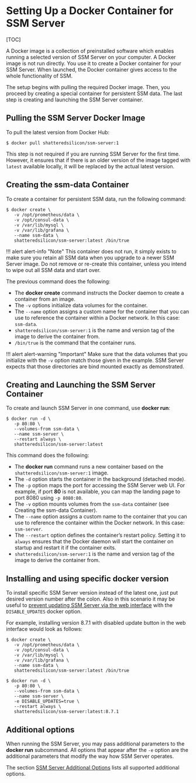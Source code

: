 # Setting Up a Docker Container for SSM Server

[TOC]

A Docker image is a collection of preinstalled software which enables running a selected version of SSM Server on your computer. A Docker image is not run directly. You use it to create a Docker container for your SSM Server. When launched, the Docker container gives access to the whole functionality of SSM.

The setup begins with pulling the required Docker image. Then, you proceed by creating a special container for persistent SSM data. The last step is creating and launching the SSM Server container.

## Pulling the SSM Server Docker Image

To pull the latest version from Docker Hub:

```
$ docker pull shatteredsilicon/ssm-server:1
```

This step is not required if you are running SSM Server for the first time. However, it ensures that if there is an older version of the image tagged with `latest` available locally, it will be replaced by the actual latest version.

## Creating the ssm-data Container

To create a container for persistent SSM data, run the following command:

```
$ docker create \
   -v /opt/prometheus/data \
   -v /opt/consul-data \
   -v /var/lib/mysql \
   -v /var/lib/grafana \
   --name ssm-data \
   shatteredsilicon/ssm-server:latest /bin/true
```

!!! alert alert-info "Note"
    This container does not run, it simply exists to make sure you retain all SSM data when you upgrade to a newer SSM Server image.  Do not remove or re-create this container, unless you intend to wipe out all SSM data and start over.

The previous command does the following:

* The **docker create** command instructs the Docker daemon to create a container from an image.
* The `-v` options initialize data volumes for the container.
* The `--name` option assigns a custom name for the container that you can use to reference the container within a Docker network. In this case: `ssm-data`.
* `shatteredsilicon/ssm-server:1` is the name and version tag of the image to derive the container from.
* `/bin/true` is the command that the container runs.

!!! alert alert-warning "Important"
    Make sure that the data volumes that you initialize with the `-v` option match those given in the example. SSM Server expects that those directories are bind mounted exactly as demonstrated.

## Creating and Launching the SSM Server Container

To create and launch SSM Server in one command, use **docker run**:

```
$ docker run -d \
   -p 80:80 \
   --volumes-from ssm-data \
   --name ssm-server \
   --restart always \
   shatteredsilicon/ssm-server:latest
```

This command does the following:

* The **docker run** command runs a new container based on the `shatteredsilicon/ssm-server:1` image.
* The `-d` option starts the container in the background (detached mode).
* The `-p` option maps the port for accessing the SSM Server web UI. For example, if port **80** is not available, you can map the landing page to port 8080 using `-p 8080:80`.
* The `-v` option mounts volumes from the `ssm-data` container (see Creating the ssm-data Container).
* The `--name` option assigns a custom name to the container that you can use to reference the container within the Docker network. In this case: `ssm-server`.
* The `--restart` option defines the container’s restart policy. Setting it to `always` ensures that the Docker daemon will start the container on startup and restart it if the container exits.
* `shatteredsilicon/ssm-server:1` is the name and version tag of the image to derive the container from.

## Installing and using specific docker version

To install specific SSM Server version instead of the latest one, just put desired version number after the colon. Also in this scenario it may be useful to [prevent updating SSM Server via the web interface](../../glossary.option.md) with the `DISABLE_UPDATES` docker option.

For example, installing version 8.7.1 with disabled update button in the web interface would look as follows:

```
$ docker create \
   -v /opt/prometheus/data \
   -v /opt/consul-data \
   -v /var/lib/mysql \
   -v /var/lib/grafana \
   --name ssm-data \
   shatteredsilicon/ssm-server:latest /bin/true

$ docker run -d \
   -p 80:80 \
   --volumes-from ssm-data \
   --name ssm-server \
   -e DISABLE_UPDATES=true \
   --restart always \
   shatteredsilicon/ssm-server:latest:8.7.1
```

## Additional options

When running the SSM Server, you may pass additional parameters to the **docker run** subcommand. All options that appear after the `-e` option are the additional parameters that modify the way how SSM Server operates.

The section [SSM Server Additional Options](../../glossary.option.md) lists all supported additional options.
